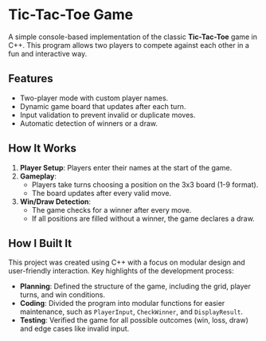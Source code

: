 # Tic-Tac-Toe Game

A simple console-based implementation of the classic **Tic-Tac-Toe** game in C++. This program allows two players to compete against each other in a fun and interactive way.

## Features

- Two-player mode with custom player names.
- Dynamic game board that updates after each turn.
- Input validation to prevent invalid or duplicate moves.
- Automatic detection of winners or a draw.

## How It Works

1. **Player Setup**: Players enter their names at the start of the game.
2. **Gameplay**:
   - Players take turns choosing a position on the 3x3 board (1-9 format).
   - The board updates after every valid move.
3. **Win/Draw Detection**:
   - The game checks for a winner after every move.
   - If all positions are filled without a winner, the game declares a draw.

## How I Built It

This project was created using C++ with a focus on modular design and user-friendly interaction. Key highlights of the development process:
- **Planning**: Defined the structure of the game, including the grid, player turns, and win conditions.
- **Coding**: Divided the program into modular functions for easier maintenance, such as `PlayerInput`, `CheckWinner`, and `DisplayResult`.
- **Testing**: Verified the game for all possible outcomes (win, loss, draw) and edge cases like invalid input.
